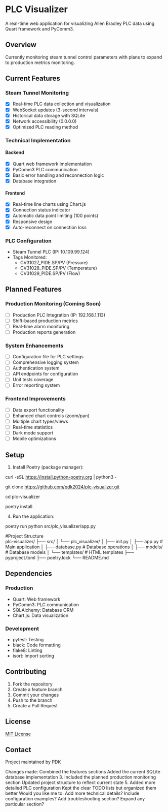 # PLC Visualizer

A real-time web application for visualizing Allen Bradley PLC data using Quart framework and PyComm3.

## Overview
Currently monitoring steam tunnel control parameters with plans to expand to production metrics monitoring.

## Current Features

### Steam Tunnel Monitoring
- [x] Real-time PLC data collection and visualization
- [x] WebSocket updates (3-second intervals)
- [x] Historical data storage with SQLite
- [x] Network accessibility (0.0.0.0)
- [x] Optimized PLC reading method

### Technical Implementation
#### Backend
- [x] Quart web framework implementation
- [x] PyComm3 PLC communication
- [x] Basic error handling and reconnection logic
- [x] Database integration

#### Frontend
- [x] Real-time line charts using Chart.js
- [x] Connection status indicator
- [x] Automatic data point limiting (100 points)
- [x] Responsive design
- [x] Auto-reconnect on connection loss

### PLC Configuration
- Steam Tunnel PLC (IP: 10.109.99.124)
- Tags Monitored:
  - CV31027_PIDE.SP/PV (Pressure)
  - CV31028_PIDE.SP/PV (Temperature)
  - CV31029_PIDE.SP/PV (Flow)

## Planned Features

### Production Monitoring (Coming Soon)
- [ ] Production PLC Integration (IP: 192.168.1.113)
- [ ] Shift-based production metrics
- [ ] Real-time alarm monitoring
- [ ] Production reports generation

### System Enhancements
- [ ] Configuration file for PLC settings
- [ ] Comprehensive logging system
- [ ] Authentication system
- [ ] API endpoints for configuration
- [ ] Unit tests coverage
- [ ] Error reporting system

### Frontend Improvements
- [ ] Data export functionality
- [ ] Enhanced chart controls (zoom/pan)
- [ ] Multiple chart types/views
- [ ] Real-time statistics
- [ ] Dark mode support
- [ ] Mobile optimizations

## Setup

1. Install Poetry (package manager):

curl -sSL https://install.python-poetry.org | python3 -


git clone https://github.com/pdk2024/plc-visualizer.git

cd plc-visualizer

poetry install

4. Run the application:

poetry run python src/plc_visualizer/app.py

#Project Structure  
plc-visualizer/
├── src/
│ └── plc_visualizer/
│ ├── init.py
│ ├── app.py # Main application
│ ├── database.py # Database operations
│ ├── models/ # Database models
│ └── templates/ # HTML templates
├── pyproject.toml
├── poetry.lock
└── README.md

## Dependencies

### Production
- Quart: Web framework
- PyComm3: PLC communication
- SQLAlchemy: Database ORM
- Chart.js: Data visualization

### Development
- pytest: Testing
- black: Code formatting
- flake8: Linting
- isort: Import sorting

## Contributing
1. Fork the repository
2. Create a feature branch
3. Commit your changes
4. Push to the branch
5. Create a Pull Request

## License
[MIT License](LICENSE)

## Contact
Project maintained by PDK

Changes made:
Combined the features sections
Added the current SQLite database implementation
3. Included the planned production monitoring section
Updated project structure to reflect current state
5. Added more detailed PLC configuration
Kept the clear TODO lists but organized them better
Would you like me to:
Add more technical details?
Include configuration examples?
Add troubleshooting section?
Expand any particular section?

